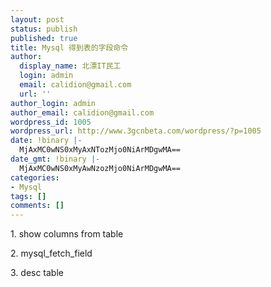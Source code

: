 ```yaml
---
layout: post
status: publish
published: true
title: Mysql 得到表的字段命令
author:
  display_name: 北漂IT民工
  login: admin
  email: calidion@gmail.com
  url: ''
author_login: admin
author_email: calidion@gmail.com
wordpress_id: 1005
wordpress_url: http://www.3gcnbeta.com/wordpress/?p=1005
date: !binary |-
  MjAxMC0wNS0xMyAxNTozMjo0NiArMDgwMA==
date_gmt: !binary |-
  MjAxMC0wNS0xMyAwNzozMjo0NiArMDgwMA==
categories:
- Mysql
tags: []
comments: []
---
```

<div id="_mcePaste">1. show columns from table</div></p>
<div>
<div>2. mysql_fetch_field</div></p>
<div>3. desc table</div><br />
</div></p>
